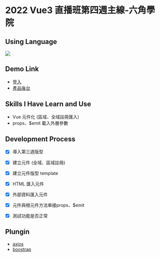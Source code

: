 # 2022 Vue3 直播班第四週主線-六角學院

## Using Language
<img src="https://img.shields.io/badge/Vue.js-35495E?style=for-the-badge&logo=vuedotjs&logoColor=4FC08D">

## Demo Link
- [登入]()
- [產品後台]()

## Skills I Have Learn and Use
- Vue 元件化 (區域、全域註冊匯入)
- props、$emit 載入外層參數

## Development Process
- [x] 導入第三週版型
- [x] 建立元件 (全域、區域註冊)
- [x] 建立元件版型 template
- [x] HTML 匯入元件
- [x] 外部資料匯入元件
- [x] 元件與根元件方法串接props、$emit
- [x] 測試功能是否正常



## Plungin
- [axios](https://axios-http.com/docs/intro)
- [boostrap](https://getbootstrap.com/)